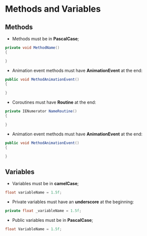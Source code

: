 # Methods and Variables

## Methods
- Methods must be in **PascalCase**;
```C#
private void MethodName()
{

}
```

- Animation event methods must have **AnimationEvent** at the end:
```c#
public void MethodAnimationEvent()  
{  
 
}
```

- Coroutines must have **Routine** at the end:
```c#
private IENumerator NameRoutine()
{

}
```

- Animation event methods must have **AnimationEvent** at the end:
```c#
public void MethodAnimationEvent()  
{  
 
}
```

## Variables
- Variables must be in **camelCase**;
```c#
float variableName = 1.5f;
```

- Private variables must have an **underscore** at the beginning:
```c#
private float _variableName = 1.5f;
```

- Public variables must be in **PascalCase**;
```c#
float VariableName = 1.5f;
```
